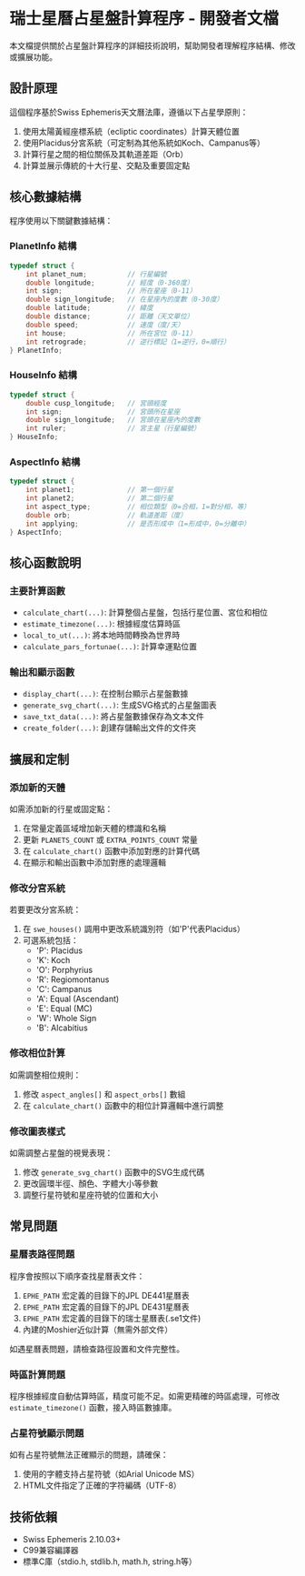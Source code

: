 # 瑞士星曆占星盤計算程序 - 開發者文檔

本文檔提供關於占星盤計算程序的詳細技術說明，幫助開發者理解程序結構、修改或擴展功能。

## 設計原理

這個程序基於Swiss Ephemeris天文曆法庫，遵循以下占星學原則：

1. 使用太陽黃經座標系統（ecliptic coordinates）計算天體位置
2. 使用Placidus分宮系統（可定制為其他系統如Koch、Campanus等）
3. 計算行星之間的相位關係及其軌道差距（Orb）
4. 計算並展示傳統的十大行星、交點及重要固定點

## 核心數據結構

程序使用以下關鍵數據結構：

### PlanetInfo 結構

```c
typedef struct {
    int planet_num;          // 行星編號
    double longitude;        // 經度（0-360度）
    int sign;                // 所在星座（0-11）
    double sign_longitude;   // 在星座內的度數（0-30度）
    double latitude;         // 緯度
    double distance;         // 距離（天文單位）
    double speed;            // 速度（度/天）
    int house;               // 所在宮位（0-11）
    int retrograde;          // 逆行標記（1=逆行，0=順行）
} PlanetInfo;
```

### HouseInfo 結構

```c
typedef struct {
    double cusp_longitude;   // 宮頭經度
    int sign;                // 宮頭所在星座
    double sign_longitude;   // 宮頭在星座內的度數
    int ruler;               // 宮主星（行星編號）
} HouseInfo;
```

### AspectInfo 結構

```c
typedef struct {
    int planet1;             // 第一個行星
    int planet2;             // 第二個行星
    int aspect_type;         // 相位類型（0=合相，1=對分相，等）
    double orb;              // 軌道差距（度）
    int applying;            // 是否形成中（1=形成中，0=分離中）
} AspectInfo;
```

## 核心函數說明

### 主要計算函數

- `calculate_chart(...)`: 計算整個占星盤，包括行星位置、宮位和相位
- `estimate_timezone(...)`: 根據經度估算時區
- `local_to_ut(...)`: 將本地時間轉換為世界時
- `calculate_pars_fortunae(...)`: 計算幸運點位置

### 輸出和顯示函數

- `display_chart(...)`: 在控制台顯示占星盤數據
- `generate_svg_chart(...)`: 生成SVG格式的占星盤圖表
- `save_txt_data(...)`: 將占星盤數據保存為文本文件
- `create_folder(...)`: 創建存儲輸出文件的文件夾

## 擴展和定制

### 添加新的天體

如需添加新的行星或固定點：

1. 在常量定義區域增加新天體的標識和名稱
2. 更新 `PLANETS_COUNT` 或 `EXTRA_POINTS_COUNT` 常量
3. 在 `calculate_chart()` 函數中添加對應的計算代碼
4. 在顯示和輸出函數中添加對應的處理邏輯

### 修改分宮系統

若要更改分宮系統：

1. 在 `swe_houses()` 調用中更改系統識別符（如'P'代表Placidus）
2. 可選系統包括：
   - 'P': Placidus
   - 'K': Koch
   - 'O': Porphyrius
   - 'R': Regiomontanus
   - 'C': Campanus
   - 'A': Equal (Ascendant)
   - 'E': Equal (MC)
   - 'W': Whole Sign
   - 'B': Alcabitius

### 修改相位計算

如需調整相位規則：

1. 修改 `aspect_angles[]` 和 `aspect_orbs[]` 數組
2. 在 `calculate_chart()` 函數中的相位計算邏輯中進行調整

### 修改圖表樣式

如需調整占星盤的視覺表現：

1. 修改 `generate_svg_chart()` 函數中的SVG生成代碼
2. 更改圓環半徑、顏色、字體大小等參數
3. 調整行星符號和星座符號的位置和大小

## 常見問題

### 星曆表路徑問題

程序會按照以下順序查找星曆表文件：
1. `EPHE_PATH` 宏定義的目錄下的JPL DE441星曆表
2. `EPHE_PATH` 宏定義的目錄下的JPL DE431星曆表
3. `EPHE_PATH` 宏定義的目錄下的瑞士星曆表(.se1文件)
4. 內建的Moshier近似計算（無需外部文件）

如遇星曆表問題，請檢查路徑設置和文件完整性。

### 時區計算問題

程序根據經度自動估算時區，精度可能不足。如需更精確的時區處理，可修改 `estimate_timezone()` 函數，接入時區數據庫。

### 占星符號顯示問題

如有占星符號無法正確顯示的問題，請確保：
1. 使用的字體支持占星符號（如Arial Unicode MS）
2. HTML文件指定了正確的字符編碼（UTF-8）

## 技術依賴

- Swiss Ephemeris 2.10.03+
- C99兼容編譯器
- 標準C庫（stdio.h, stdlib.h, math.h, string.h等） 